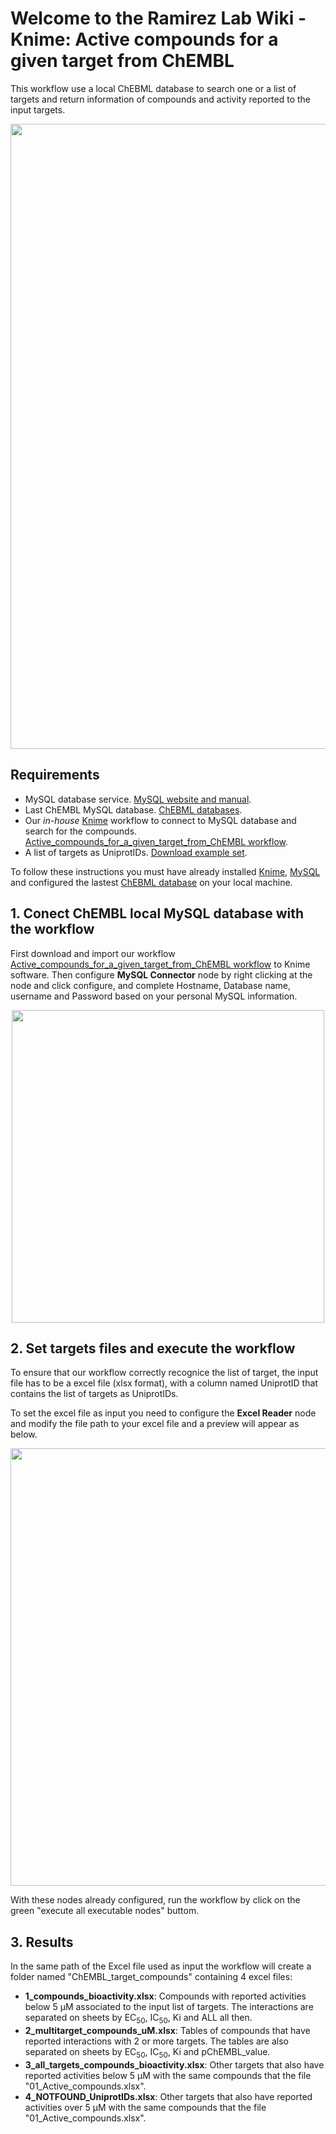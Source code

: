 # Welcome to the Ramirez Lab Wiki - Knime: Active compounds for a given target from ChEMBL #

This workflow use a local ChEBML database to search one or a list of targets and return information of compounds and activity reported to the input targets.

<p align="center">
    <img src="https://github.com/ramirezlab/WIKI/blob/master/KNIME/Active%20compounds%20for%20a%20given%20target%20from%20ChEMBL/media/ChEMBL_bioactive_compounds.png" width="1000">
</p>

## Requirements ##
- MySQL database service. [MySQL website and manual](https://dev.mysql.com/doc/refman/8.0/en/installing.html).
- Last ChEMBL MySQL database. [ChEBML databases](https://ftp.ebi.ac.uk/pub/databases/chembl/ChEMBLdb/latest/).
- Our *in-house* [Knime](https://www.knime.com/) workflow to connect to MySQL database and search for the compounds. [Active_compounds_for_a_given_target_from_ChEMBL workflow](https://github.com/ramirezlab/WIKI/raw/master/KNIME/Active%20compounds%20for%20a%20given%20target%20from%20ChEMBL/01_Active_compounds_for_a_given_target_from_ChEMBL.knwf).
- A list of targets as UniprotIDs. [Download example set](https://github.com/ramirezlab/WIKI/raw/master/KNIME/Active%20compounds%20for%20a%20given%20target%20from%20ChEMBL/02_UniprotIDs.xlsx). 

To follow these instructions you must have already installed [Knime](https://www.knime.com/), [MySQL](https://dev.mysql.com/doc/refman/8.0/en/installing.html) and configured the lastest [ChEBML database](https://ftp.ebi.ac.uk/pub/databases/chembl/ChEMBLdb/latest/) on your local machine.

## 1. Conect ChEMBL local MySQL database with the workflow ##

First download and import our workflow [Active_compounds_for_a_given_target_from_ChEMBL workflow](https://github.com/ramirezlab/WIKI/raw/master/KNIME/Active%20compounds%20for%20a%20given%20target%20from%20ChEMBL/01_Active_compounds_for_a_given_target_from_ChEMBL.knwf) to Knime software. Then configure **MySQL Connector** node by right clicking at the node and click configure, and complete Hostname, Database name, username and Password based on your personal MySQL information.

<p align="center">
<img src="https://github.com/ramirezlab/WIKI/blob/master/KNIME/Active%20compounds%20for%20a%20given%20target%20from%20ChEMBL/media/mysql%20connector.png" width="500">
</p>

## 2. Set targets files and execute the workflow ##

To ensure that our workflow correctly recognice the list of target, the input file has to be a excel file (xlsx format), with a column named UniprotID that contains the list of targets as UniprotIDs.

To set the excel file as input you need to configure the **Excel Reader** node and modify the file path to your excel file and a preview will appear as below.
<p align="center">
<img src="https://github.com/ramirezlab/WIKI/blob/master/KNIME/Active%20compounds%20for%20a%20given%20target%20from%20ChEMBL/media/UniprotID_excel_file.png" width="700">
</p>

With these nodes already configured, run the workflow by click on the green "execute all executable nodes" buttom.

## 3. Results ##

In the same path of the Excel file used as input the workflow will create a folder named "ChEMBL_target_compounds" containing 4 excel files:

- **1_compounds_bioactivity.xlsx**: Compounds with reported activities below 5 µM associated to the input list of targets. The interactions are separated on sheets by EC<sub>50</sub>, IC<sub>50</sub>, Ki and ALL all then.
- **2_multitarget_compounds_uM.xlsx**: Tables of compounds that have reported interactions with 2 or more targets. The tables are also separated on sheets by EC<sub>50</sub>, IC<sub>50</sub>, Ki and pChEMBL_value.
- **3_all_targets_compounds_bioactivity.xlsx**: Other targets that also have reported activities below 5 µM with the same compounds that the file "01_Active_compounds.xlsx".
- **4_NOTFOUND_UniprotIDs.xlsx**: Other targets that also have reported activities over 5 µM with the same compounds that the file "01_Active_compounds.xlsx".


